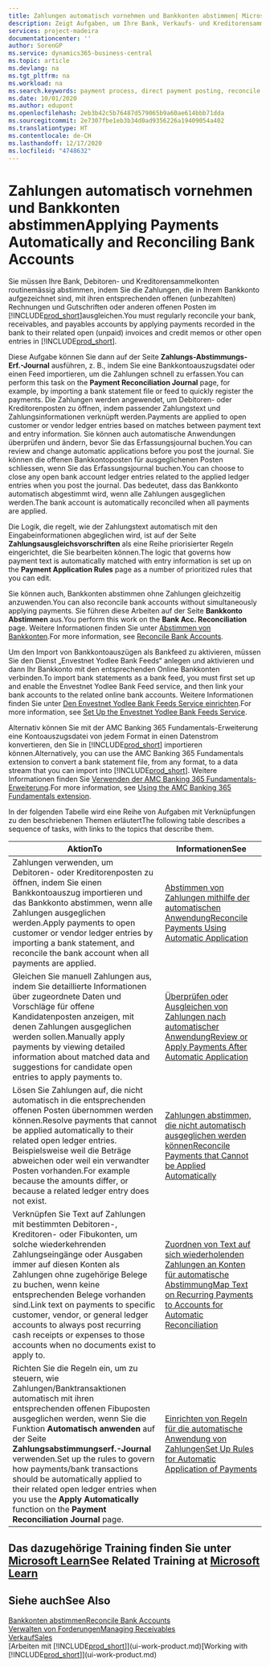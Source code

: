 ```yaml
---
title: Zahlungen automatisch vornehmen und Bankkonten abstimmen| Microsoft Docs
description: Zeigt Aufgaben, um Ihre Bank, Verkaufs- und Kreditorensammelkonte, Beitragszahlungseingänge oder Kosten auszugleichen und gleicht Zahlungen automatisch aus.
services: project-madeira
documentationcenter: ''
author: SorenGP
ms.service: dynamics365-business-central
ms.topic: article
ms.devlang: na
ms.tgt_pltfrm: na
ms.workload: na
ms.search.keywords: payment process, direct payment posting, reconcile payment, expenses, cash receipts
ms.date: 10/01/2020
ms.author: edupont
ms.openlocfilehash: 2eb3b42c5b76487d579065b9a60ae614bbb71dda
ms.sourcegitcommit: 2e7307fbe1eb3b34d0ad9356226a19409054a402
ms.translationtype: HT
ms.contentlocale: de-CH
ms.lasthandoff: 12/17/2020
ms.locfileid: "4748632"
---
```

# <a name="applying-payments-automatically-and-reconciling-bank-accounts"></a><span data-ttu-id="e6c9d-103">Zahlungen automatisch vornehmen und Bankkonten abstimmen</span><span class="sxs-lookup"><span data-stu-id="e6c9d-103">Applying Payments Automatically and Reconciling Bank Accounts</span></span>
<span data-ttu-id="e6c9d-104">Sie müssen Ihre Bank, Debitoren- und Kreditorensammelkonten routinemässig abstimmen, indem Sie die Zahlungen, die in Ihrem Bankkonto aufgezeichnet sind, mit ihren entsprechenden offenen (unbezahlten) Rechnungen und Gutschriften oder anderen offenen Posten im [!INCLUDE[prod_short](includes/prod_short.md)]ausgleichen.</span><span class="sxs-lookup"><span data-stu-id="e6c9d-104">You must regularly reconcile your bank, receivables, and payables accounts by applying payments recorded in the bank to their related open (unpaid) invoices and credit memos or other open entries in [!INCLUDE[prod_short](includes/prod_short.md)].</span></span>  

<span data-ttu-id="e6c9d-105">Diese Aufgabe können Sie dann auf der Seite **Zahlungs-Abstimmungs-Erf.-Journal** ausführen, z. B., indem Sie eine Bankkontoauszugsdatei oder einen Feed importieren, um die Zahlungen schnell zu erfassen.</span><span class="sxs-lookup"><span data-stu-id="e6c9d-105">You can perform this task on the **Payment Reconciliation Journal** page, for example, by importing a bank statement file or feed to quickly register the payments.</span></span> <span data-ttu-id="e6c9d-106">Die Zahlungen werden angewendet, um Debitoren- oder Kreditorenposten zu öffnen, indem passender Zahlungstext und Zahlungsinformationen verknüpft werden.</span><span class="sxs-lookup"><span data-stu-id="e6c9d-106">Payments are applied to open customer or vendor ledger entries based on matches between payment text and entry information.</span></span> <span data-ttu-id="e6c9d-107">Sie können auch automatische Anwendungen überprüfen und ändern, bevor Sie das Erfassungsjournal buchen.</span><span class="sxs-lookup"><span data-stu-id="e6c9d-107">You can review and change automatic applications before you post the journal.</span></span> <span data-ttu-id="e6c9d-108">Sie können die offenen Bankkontoposten für ausgeglichenen Posten schliessen, wenn Sie das Erfassungsjournal buchen.</span><span class="sxs-lookup"><span data-stu-id="e6c9d-108">You can choose to close any open bank account ledger entries related to the applied ledger entries when you post the journal.</span></span> <span data-ttu-id="e6c9d-109">Das bedeutet, dass das Bankkonto automatisch abgestimmt wird, wenn alle Zahlungen ausgeglichen werden.</span><span class="sxs-lookup"><span data-stu-id="e6c9d-109">The bank account is automatically reconciled when all payments are applied.</span></span>

<span data-ttu-id="e6c9d-110">Die Logik, die regelt, wie der Zahlungstext automatisch mit den Eingabeinformationen abgeglichen wird, ist auf der Seite **Zahlungsausgleichsvorschriften** als eine Reihe priorisierter Regeln eingerichtet, die Sie bearbeiten können.</span><span class="sxs-lookup"><span data-stu-id="e6c9d-110">The logic that governs how payment text is automatically matched with entry information is set up on the **Payment Application Rules** page as a number of prioritized rules that you can edit.</span></span>

<span data-ttu-id="e6c9d-111">Sie können auch, Bankkonten abstimmen ohne Zahlungen gleichzeitig anzuwenden.</span><span class="sxs-lookup"><span data-stu-id="e6c9d-111">You can also reconcile bank accounts without simultaneously applying payments.</span></span> <span data-ttu-id="e6c9d-112">Sie führen diese Arbeiten auf der Seite **Bankkonto Abstimmen** aus.</span><span class="sxs-lookup"><span data-stu-id="e6c9d-112">You perform this work on the **Bank Acc. Reconciliation** page.</span></span> <span data-ttu-id="e6c9d-113">Weitere Informationen finden Sie unter [Abstimmen von Bankkonten](bank-how-reconcile-bank-accounts-separately.md).</span><span class="sxs-lookup"><span data-stu-id="e6c9d-113">For more information, see [Reconcile Bank Accounts](bank-how-reconcile-bank-accounts-separately.md).</span></span>   

<span data-ttu-id="e6c9d-114">Um den Import von Bankkontoauszügen als Bankfeed zu aktivieren, müssen Sie den Dienst „Envestnet Yodlee Bank Feeds“ anlegen und aktivieren und dann Ihr Bankkonto mit den entsprechenden Online Bankkonten verbinden.</span><span class="sxs-lookup"><span data-stu-id="e6c9d-114">To import bank statements as a bank feed, you must first set up and enable the Envestnet Yodlee Bank Feed service, and then link your bank accounts to the related online bank accounts.</span></span> <span data-ttu-id="e6c9d-115">Weitere Informationen finden Sie unter [Den Envestnet Yodlee Bank Feeds Service einrichten](bank-how-setup-bank-statement-service.md).</span><span class="sxs-lookup"><span data-stu-id="e6c9d-115">For more information, see [Set Up the Envestnet Yodlee Bank Feeds Service](bank-how-setup-bank-statement-service.md).</span></span>  

<span data-ttu-id="e6c9d-116">Alternativ können Sie mit der AMC Banking 365 Fundamentals-Erweiterung eine Kontoauszugsdatei von jedem Format in einen Datenstrom konvertieren, den Sie in [!INCLUDE[prod_short](includes/prod_short.md)] importieren können.</span><span class="sxs-lookup"><span data-stu-id="e6c9d-116">Alternatively, you can use the AMC Banking 365 Fundamentals extension to convert a bank statement file, from any format, to a data stream that you can import into [!INCLUDE[prod_short](includes/prod_short.md)].</span></span> <span data-ttu-id="e6c9d-117">Weitere Informationen finden Sie [Verwenden der AMC Banking 365 Fundamentals-Erweiterung](ui-extensions-amc-banking.md).</span><span class="sxs-lookup"><span data-stu-id="e6c9d-117">For more information, see [Using the AMC Banking 365 Fundamentals extension](ui-extensions-amc-banking.md).</span></span>  

<span data-ttu-id="e6c9d-118">In der folgenden Tabelle wird eine Reihe von Aufgaben mit Verknüpfungen zu den beschriebenen Themen erläutert</span><span class="sxs-lookup"><span data-stu-id="e6c9d-118">The following table describes a sequence of tasks, with links to the topics that describe them.</span></span>  

| <span data-ttu-id="e6c9d-119">Aktion</span><span class="sxs-lookup"><span data-stu-id="e6c9d-119">To</span></span> | <span data-ttu-id="e6c9d-120">Informationen</span><span class="sxs-lookup"><span data-stu-id="e6c9d-120">See</span></span> |
| --- | --- |
| <span data-ttu-id="e6c9d-121">Zahlungen verwenden, um Debitoren- oder Kreditorenposten zu öffnen, indem Sie einen Bankkontoauszug importieren und das Bankkonto abstimmen, wenn alle Zahlungen ausgeglichen werden.</span><span class="sxs-lookup"><span data-stu-id="e6c9d-121">Apply payments to open customer or vendor ledger entries by importing a bank statement, and reconcile the bank account when all payments are applied.</span></span> |[<span data-ttu-id="e6c9d-122">Abstimmen von Zahlungen mithilfe der automatischen Anwendung</span><span class="sxs-lookup"><span data-stu-id="e6c9d-122">Reconcile Payments Using Automatic Application</span></span>](receivables-how-reconcile-payments-auto-application.md) |
| <span data-ttu-id="e6c9d-123">Gleichen Sie manuell Zahlungen aus, indem Sie detaillierte Informationen über zugeordnete Daten und Vorschläge für offene Kandidatenposten anzeigen, mit denen Zahlungen ausgeglichen werden sollen.</span><span class="sxs-lookup"><span data-stu-id="e6c9d-123">Manually apply payments by viewing detailed information about matched data and suggestions for candidate open entries to apply payments to.</span></span> |[<span data-ttu-id="e6c9d-124">Überprüfen oder Ausgleichen von Zahlungen nach automatischer Anwendung</span><span class="sxs-lookup"><span data-stu-id="e6c9d-124">Review or Apply Payments After Automatic Application</span></span>](receivables-how-review-apply-payments-auto-application.md) |
| <span data-ttu-id="e6c9d-125">Lösen Sie Zahlungen auf, die nicht automatisch in die entsprechenden offenen Posten übernommen werden können.</span><span class="sxs-lookup"><span data-stu-id="e6c9d-125">Resolve payments that cannot be applied automatically to their related open ledger entries.</span></span> <span data-ttu-id="e6c9d-126">Beispielsweise weil die Beträge abweichen oder weil ein verwandter Posten vorhanden.</span><span class="sxs-lookup"><span data-stu-id="e6c9d-126">For example because the amounts differ, or because a related ledger entry does not exist.</span></span> |[<span data-ttu-id="e6c9d-127">Zahlungen abstimmen, die nicht automatisch ausgeglichen werden können</span><span class="sxs-lookup"><span data-stu-id="e6c9d-127">Reconcile Payments that Cannot be Applied Automatically</span></span>](receivables-how-reconcile-payments-cannot-apply-auto.md) |
| <span data-ttu-id="e6c9d-128">Verknüpfen Sie Text auf Zahlungen mit bestimmten Debitoren-, Kreditoren- oder Fibukonten, um solche wiederkehrenden Zahlungseingänge oder Ausgaben immer auf diesen Konten als Zahlungen ohne zugehörige Belege zu buchen, wenn keine entsprechenden Belege vorhanden sind.</span><span class="sxs-lookup"><span data-stu-id="e6c9d-128">Link text on payments to specific customer, vendor, or general ledger accounts to always post recurring cash receipts or expenses to those accounts when no documents exist to apply to.</span></span> |[<span data-ttu-id="e6c9d-129">Zuordnen von Text auf sich wiederholenden Zahlungen an Konten für automatische Abstimmung</span><span class="sxs-lookup"><span data-stu-id="e6c9d-129">Map Text on Recurring Payments to Accounts for Automatic Reconciliation</span></span>](receivables-how-map-text-recurring-payments-accounts-auto-reconcilliation.md) |
|<span data-ttu-id="e6c9d-130">Richten Sie die Regeln ein, um zu steuern, wie Zahlungen/Banktransaktionen automatisch mit ihren entsprechenden offenen Fibuposten ausgeglichen werden, wenn Sie die Funktion **Automatisch anwenden** auf der Seite **Zahlungsabstimmungserf.-Journal** verwenden.</span><span class="sxs-lookup"><span data-stu-id="e6c9d-130">Set up the rules to govern how payments/bank transactions should be automatically applied to their related open ledger entries when you use the **Apply Automatically** function on the **Payment Reconciliation Journal** page.</span></span>|[<span data-ttu-id="e6c9d-131">Einrichten von Regeln für die automatische Anwendung von Zahlungen</span><span class="sxs-lookup"><span data-stu-id="e6c9d-131">Set Up Rules for Automatic Application of Payments</span></span>](receivables-how-set-up-payment-application-rules.md)|

## <a name="see-related-training-at-microsoft-learn"></a><span data-ttu-id="e6c9d-132">Das dazugehörige Training finden Sie unter [Microsoft Learn](/learn/modules/use-journals-dynamics-365-business-central/index)</span><span class="sxs-lookup"><span data-stu-id="e6c9d-132">See Related Training at [Microsoft Learn](/learn/modules/use-journals-dynamics-365-business-central/index)</span></span>

## <a name="see-also"></a><span data-ttu-id="e6c9d-133">Siehe auch</span><span class="sxs-lookup"><span data-stu-id="e6c9d-133">See Also</span></span>
[<span data-ttu-id="e6c9d-134">Bankkonten abstimmen</span><span class="sxs-lookup"><span data-stu-id="e6c9d-134">Reconcile Bank Accounts</span></span>](bank-how-reconcile-bank-accounts-separately.md)  
[<span data-ttu-id="e6c9d-135">Verwalten von Forderungen</span><span class="sxs-lookup"><span data-stu-id="e6c9d-135">Managing Receivables</span></span>](receivables-manage-receivables.md)  
[<span data-ttu-id="e6c9d-136">Verkauf</span><span class="sxs-lookup"><span data-stu-id="e6c9d-136">Sales</span></span>](sales-manage-sales.md)  
<span data-ttu-id="e6c9d-137">[Arbeiten mit [!INCLUDE[prod_short](includes/prod_short.md)]](ui-work-product.md)</span><span class="sxs-lookup"><span data-stu-id="e6c9d-137">[Working with [!INCLUDE[prod_short](includes/prod_short.md)]](ui-work-product.md)</span></span>
